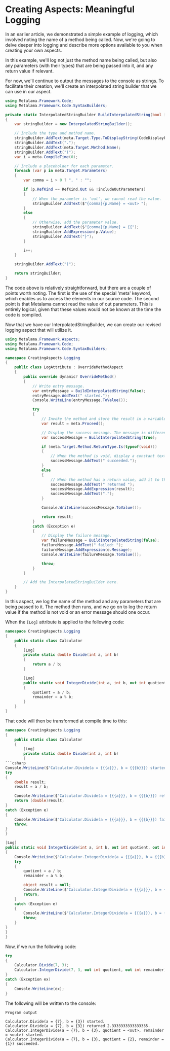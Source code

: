 # Creating Aspects: Meaningful Logging

In an earlier article, we demonstrated a simple example of logging, which involved noting the name of a method being called. Now, we're going to delve deeper into logging and describe more options available to you when creating your own aspects.

In this example, we'll log not just the method name being called, but also any parameters (with their types) that are being passed into it, and any return value if relevant.

For now, we'll continue to output the messages to the console as strings. To facilitate their creation, we'll create an interpolated string builder that we can use in our aspect.

```c#
using Metalama.Framework.Code;
using Metalama.Framework.Code.SyntaxBuilders;

private static InterpolatedStringBuilder BuildInterpolatedString(bool includeOutParameters)
{
    var stringBuilder = new InterpolatedStringBuilder();

    // Include the type and method name.
    stringBuilder.AddText(meta.Target.Type.ToDisplayString(CodeDisplayFormat.MinimallyQualified));
    stringBuilder.AddText(".");
    stringBuilder.AddText(meta.Target.Method.Name);
    stringBuilder.AddText("(");
    var i = meta.CompileTime(0);

    // Include a placeholder for each parameter.
    foreach (var p in meta.Target.Parameters)
    {
        var comma = i > 0 ? ", " : "";

        if (p.RefKind == RefKind.Out && !includeOutParameters)
        {
            // When the parameter is 'out', we cannot read the value.
            stringBuilder.AddText($"{comma}{p.Name} = <out> ");
        }
        else
        {
            // Otherwise, add the parameter value.
            stringBuilder.AddText($"{comma}{p.Name} = {{");
            stringBuilder.AddExpression(p.Value);
            stringBuilder.AddText("}");
        }

        i++;
    }

    stringBuilder.AddText(")");

    return stringBuilder;
}
```

The code above is relatively straightforward, but there are a couple of points worth noting. The first is the use of the special 'meta' keyword, which enables us to access the elements in our source code. The second point is that Metalama cannot read the value of out parameters. This is entirely logical, given that these values would not be known at the time the code is compiled.

Now that we have our InterpolatedStringBuilder, we can create our revised logging aspect that will utilize it.

```c#
using Metalama.Framework.Aspects;
using Metalama.Framework.Code;
using Metalama.Framework.Code.SyntaxBuilders;

namespace CreatingAspects.Logging
{
    public class LogAttribute : OverrideMethodAspect
    {
        public override dynamic? OverrideMethod()
        {
            // Write entry message.
            var entryMessage = BuildInterpolatedString(false);
            entryMessage.AddText(" started.");
            Console.WriteLine(entryMessage.ToValue());

            try
            {
                // Invoke the method and store the result in a variable.
                var result = meta.Proceed();

                // Display the success message. The message is different when the method is void.
                var successMessage = BuildInterpolatedString(true);

                if (meta.Target.Method.ReturnType.Is(typeof(void)))
                {
                    // When the method is void, display a constant text.
                    successMessage.AddText(" succeeded.");
                }
                else
                {
                    // When the method has a return value, add it to the message.
                    successMessage.AddText(" returned ");
                    successMessage.AddExpression(result);
                    successMessage.AddText(".");
                }

                Console.WriteLine(successMessage.ToValue());

                return result;
            }
            catch (Exception e)
            {
                // Display the failure message.
                var failureMessage = BuildInterpolatedString(false);
                failureMessage.AddText(" failed: ");
                failureMessage.AddExpression(e.Message);
                Console.WriteLine(failureMessage.ToValue());

                throw;
            }
        }

        // Add the InterpolatedStringBuilder here.
    }
}
```

In this aspect, we log the name of the method and any parameters that are being passed to it. The method then runs, and we go on to log the return value if the method is not void or an error message should one occur.

When the `[Log]` attribute is applied to the following code:

```c#
namespace CreatingAspects.Logging
{
    public static class Calculator
    {
        [Log]
        private static double Divide(int a, int b)
        {
            return a / b;
        }

        [Log]
        public static void IntegerDivide(int a, int b, out int quotient, out int remainder)
        {
            quotient = a / b;
            remainder = a % b;
        }
    }
}
```

That code will then be transformed at compile time to this:

```c#
namespace CreatingAspects.Logging
{
    public static class Calculator
    {
        [Log]
        private static double Divide(int a, int b)
        {
```csharp
Console.WriteLine($"Calculator.Divide(a = {{{a}}}, b = {{{b}}}) started.");
try
{
    double result;
    result = a / b;

    Console.WriteLine($"Calculator.Divide(a = {{{a}}}, b = {{{b}}}) returned {result}.");
    return (double)result;
}
catch (Exception e)
{
    Console.WriteLine($"Calculator.Divide(a = {{{a}}}, b = {{{b}}}) failed: {e.Message}");
    throw;
}
}

[Log]
public static void IntegerDivide(int a, int b, out int quotient, out int remainder)
{
    Console.WriteLine($"Calculator.IntegerDivide(a = {{{a}}}, b = {{{b}}}, quotient = <out>, remainder = <out>) started.");
    try
    {
        quotient = a / b;
        remainder = a % b;

        object result = null;
        Console.WriteLine($"Calculator.IntegerDivide(a = {{{a}}}, b = {{{b}}}, quotient = {{{quotient}}}, remainder = {{{remainder}}}) succeeded.");
        return;
    }
    catch (Exception e)
    {
        Console.WriteLine($"Calculator.IntegerDivide(a = {{{a}}}, b = {{{b}}}, quotient = <out>, remainder = <out>) failed: {e.Message}");
        throw;
    }
}
}
}
```

Now, if we run the following code:

```csharp
try
{
    Calculator.Divide(7, 3);
    Calculator.IntegerDivide(7, 3, out int quotient, out int remainder);
}
catch (Exception ex)
{
    Console.WriteLine(ex);
}
```

The following will be written to the console:

```
Program output

Calculator.Divide(a = {7}, b = {3}) started.
Calculator.Divide(a = {7}, b = {3}) returned 2.3333333333333335.
Calculator.IntegerDivide(a = {7}, b = {3}, quotient = <out>, remainder = <out>) started.
Calculator.IntegerDivide(a = {7}, b = {3}, quotient = {2}, remainder = {1}) succeeded.
```
